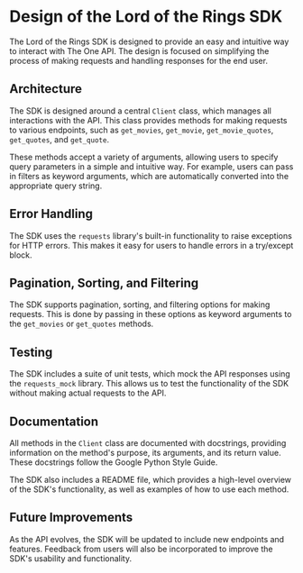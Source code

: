 # Design of the Lord of the Rings SDK

The Lord of the Rings SDK is designed to provide an easy and intuitive way to interact with The One API. The design is focused on simplifying the process of making requests and handling responses for the end user.

## Architecture

The SDK is designed around a central `Client` class, which manages all interactions with the API. This class provides methods for making requests to various endpoints, such as `get_movies`, `get_movie`, `get_movie_quotes`, `get_quotes`, and `get_quote`. 

These methods accept a variety of arguments, allowing users to specify query parameters in a simple and intuitive way. For example, users can pass in filters as keyword arguments, which are automatically converted into the appropriate query string.

## Error Handling

The SDK uses the `requests` library's built-in functionality to raise exceptions for HTTP errors. This makes it easy for users to handle errors in a try/except block.

## Pagination, Sorting, and Filtering

The SDK supports pagination, sorting, and filtering options for making requests. This is done by passing in these options as keyword arguments to the `get_movies` or `get_quotes` methods.

## Testing

The SDK includes a suite of unit tests, which mock the API responses using the `requests_mock` library. This allows us to test the functionality of the SDK without making actual requests to the API.

## Documentation

All methods in the `Client` class are documented with docstrings, providing information on the method's purpose, its arguments, and its return value. These docstrings follow the Google Python Style Guide.

The SDK also includes a README file, which provides a high-level overview of the SDK's functionality, as well as examples of how to use each method.

## Future Improvements

As the API evolves, the SDK will be updated to include new endpoints and features. Feedback from users will also be incorporated to improve the SDK's usability and functionality.
